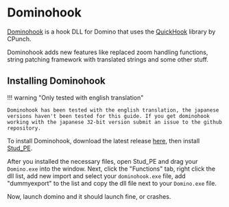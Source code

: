 # Dominohook

[Dominohook](https://github.com/khang06/dominohook) is a hook DLL for Domino that uses the [QuickHook](https://github.com/CPunch/QuickHook) library by CPunch.

Dominohook adds new features like replaced zoom handling functions, string patching framework with translated strings and some other stuff.

## Installing Dominohook

!!! warning "Only tested with english translation"

    Dominohook has been tested with the english translation, the japanese versions haven't been tested for this guide. If you get dominohook working with the japanese 32-bit version submit an issue to the github repository.


To install Dominohook, download the latest release [here](https://github.com/khang06/dominohook/releases/download/3.0.1/dominohook.dll), then install [Stud_PE](https://www.cgsoftlabs.ro/studpe.html).

After you installed the necessary files, open Stud_PE and drag your `Domino.exe` into the window.
Next, click the "Functions" tab, right click the dll list, add new import and select your `dominohook.exe` file, add "dummyexport" to the list and copy the dll file next to your `Domino.exe` file.

Now, launch domino and it should launch fine, or crashes.
